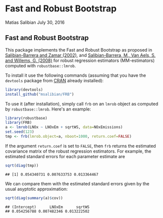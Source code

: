 Fast and Robust Bootstrap
================
Matias Salibian
July 30, 2016

Fast and Robust Bootstrap
-------------------------

This package implements the Fast and Robust Bootstrap as proposed in [Salibian-Barrera and Zamar (2002)](http://dx.doi.org/10.1214/aos/1021379865), and [Salibian-Barrera, M., Van Aels, S. and Willems, G. (2008)](http://dx.doi.org/10.1007/s10260-007-0048-6) for robust regression estimators (MM-estimators) computed with `robustbase::lmrob`.

To install it use the following commands (assuming that you have the `devtools` package from [CRAN](https://cran.r-project.org) already installed):

``` r
library(devtools)
install_github("msalibian/FRB")
```

To use it (after installation), simply call `frb` on an `lmrob` object as computed by `robustbase::lmrob`. Here's an example:

``` r
library(robustbase)
library(FRB)
a <- lmrob(LNOx ~ LNOxEm + sqrtWS, data=NOxEmissions)
set.seed(123)
tmp <- frb(lmrob.object=a, nboot=1000, return.coef=FALSE)
```

If the argument `return.coef` is set to `FALSE`, then `frb` returns the estimated covariance matrix of the robust regression estimators. For example, the estimated standard errors for each parameter estimate are

``` r
sqrt(diag(tmp))
```

    ## [1] 0.054340731 0.007633753 0.013364467

We can compare them with the estimated standard errors given by the usual asyptotic approximation:

``` r
sqrt(diag(summary(a)$cov))
```

    ## (Intercept)      LNOxEm      sqrtWS 
    ## 0.054256788 0.007482346 0.013222502
